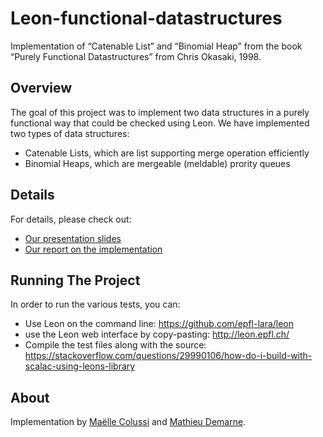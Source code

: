 # Leon-functional-datastructures
Implementation of “Catenable List”  and “Binomial Heap” from the book “Purely Functional Datastructures” from Chris Okasaki, 1998.

## Overview

The goal of this project was to implement two data structures in a purely functional way that could be checked using Leon. 
We have implemented two types of data structures:

- Catenable Lists, which are list supporting merge operation efficiently
- Binomial Heaps, which are mergeable  (meldable) prority queues

## Details

For details, please check out:

- [Our presentation slides](https://github.com/mdemarne/leon-functional-datastructures/blob/master/presentation/presentation.pdf)
- [Our report on the implementation](https://github.com/mdemarne/leon-functional-datastructures/blob/master/report/report.pdf)
 
## Running The Project

In order to run the various tests, you can:

- Use Leon on the command line: https://github.com/epfl-lara/leon
- use the Leon web interface by copy-pasting: http://leon.epfl.ch/
- Compile the test files along with the source: https://stackoverflow.com/questions/29990106/how-do-i-build-with-scalac-using-leons-library

## About

Implementation by [Maëlle Colussi](https://github.com/MaelleC) and [Mathieu Demarne](https://github.com/mdemarne/).
